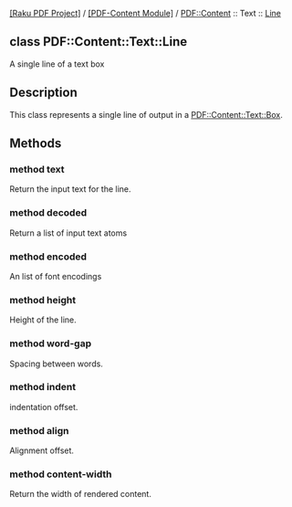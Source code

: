 [[Raku PDF Project]](https://pdf-raku.github.io)
 / [[PDF-Content Module]](https://pdf-raku.github.io/PDF-Content-raku)
 / [PDF::Content](https://pdf-raku.github.io/PDF-Content-raku/PDF/Content)
 :: Text
 :: [Line](https://pdf-raku.github.io/PDF-Content-raku/PDF/Content/Text/Line)

class PDF::Content::Text::Line
------------------------------

A single line of a text box

Description
-----------

This class represents a single line of output in a [PDF::Content::Text::Box](https://pdf-raku.github.io/PDF-Content-raku/PDF/Content/Text/Box).

Methods
-------

### method text

Return the input text for the line.

### method decoded

Return a list of input text atoms

### method encoded

An list of font encodings

### method height

Height of the line.

### method word-gap

Spacing between words.

### method indent

indentation offset.

### method align

Alignment offset.

### method content-width

Return the width of rendered content.

